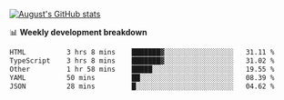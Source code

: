 
[![August's GitHub stats](https://github-readme-stats.vercel.app/api?username=zou-weidong&show_icons=true&theme=radical)](https://github.com/zou-weidong)


📊 **Weekly development breakdown**
<!--START_SECTION:waka-->

```txt
HTML          3 hrs 8 mins    ███████▓░░░░░░░░░░░░░░░░░   31.11 %
TypeScript    3 hrs 8 mins    ███████▓░░░░░░░░░░░░░░░░░   31.02 %
Other         1 hr 58 mins    █████░░░░░░░░░░░░░░░░░░░░   19.55 %
YAML          50 mins         ██░░░░░░░░░░░░░░░░░░░░░░░   08.39 %
JSON          28 mins         █░░░░░░░░░░░░░░░░░░░░░░░░   04.62 %
```

<!--END_SECTION:waka-->
